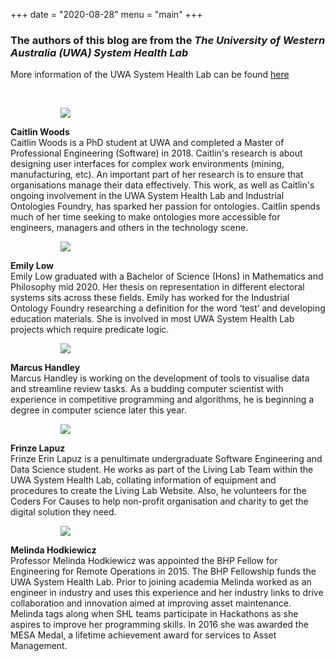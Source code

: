 +++
date = "2020-08-28"
menu = "main"
+++

### The authors of this blog are from the *The University of Western Australia (UWA) System Health Lab*

More information of the UWA System Health Lab can be found [here](https://systemhealthlab.com/)

<br>

<article class="media">
  <figure class="media-left">
    <figure class="image is-128x128">
        <img class="is-rounded" src="/img/authors/caitlin.png">
    </figure>
  </figure>
  <div class="media-content">
    <div class="content">
      <p>
        <strong>Caitlin Woods</strong>
        <br>
        Caitlin Woods is a PhD student at UWA and completed a Master of Professional Engineering (Software) in 2018. Caitlin's research is about designing user interfaces for complex work environments (mining, manufacturing, etc). An important part of her research is to ensure that organisations manage their data effectively. This work, as well as Caitlin's ongoing involvement in the UWA System Health Lab and Industrial Ontologies Foundry, has sparked her passion for ontologies. Caitlin spends much of her time seeking to make ontologies more accessible for engineers, managers and others in the technology scene.
      </p>
    </div>
  </div>
</article>

<article class="media">
  <figure class="media-left">
    <figure class="image is-128x128">
        <img class="is-rounded" src="/img/authors/emily.jpg">
    </figure>
  </figure>
  <div class="media-content">
    <div class="content">
      <p>
        <strong>Emily Low</strong>
        <br>
        Emily Low graduated with a Bachelor of Science (Hons) in Mathematics and Philosophy mid 2020. Her thesis on representation in different electoral systems sits across these fields. Emily has worked for the Industrial Ontology Foundry researching a definition for the word ‘test’ and developing education materials. She is involved in most UWA System Health Lab projects which require predicate logic.
      </p>
    </div>
  </div>
</article>

<article class="media">
  <figure class="media-left">
    <figure class="image is-128x128">
        <img class="is-rounded" src="/img/authors/marcus.jpg">
    </figure>
  </figure>
  <div class="media-content">
    <div class="content">
      <p>
        <strong>Marcus Handley</strong>
        <br>
        Marcus Handley is working on the development of tools to visualise data and streamline review tasks. As a budding computer scientist with experience in competitive programming and algorithms, he is beginning a degree in computer science later this year.
      </p>
    </div>
  </div>
</article>

<article class="media">
  <figure class="media-left">
    <figure class="image is-128x128">
        <img class="is-rounded" src="/img/authors/frinze.jpg">
    </figure>
  </figure>
  <div class="media-content">
    <div class="content">
      <p>
        <strong>Frinze Lapuz</strong>
        <br>
        Frinze Erin Lapuz is a penultimate undergraduate Software Engineering and Data Science student. He works as part of the Living Lab Team within the UWA System Health Lab, collating information of equipment and procedures to create the Living Lab Website. Also, he volunteers for the Coders For Causes to help non-profit organisation and charity to get the digital solution they need.
      </p>
    </div>
  </div>
</article>

<article class="media">
  <figure class="media-left">
    <figure class="image is-128x128">
        <img class="is-rounded" src="/img/authors/melinda.jpg">
    </figure>
  </figure>
  <div class="media-content">
    <div class="content">
      <p>
        <strong>Melinda Hodkiewicz</strong>
        <br>
        Professor Melinda Hodkiewicz was appointed the BHP Fellow for Engineering for Remote Operations in 2015. The BHP Fellowship funds the UWA System Health Lab. Prior to joining academia Melinda worked as an engineer in industry and uses this experience and her industry links to drive collaboration and innovation aimed at improving asset maintenance. Melinda tags along when SHL teams participate in Hackathons as she aspires to improve her programming skills. In 2016 she was awarded the MESA Medal, a lifetime achievement award for services to Asset Management.
      </p>
    </div>
  </div>
</article>
